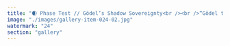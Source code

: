 ```yaml
---
title: "🌒 Phase Test // Gödel’s Shadow Sovereignty<br /><br />“Gödel taught us: you can’t defeat the past’s trajectory by fighting it head-on.<br />You drift where the system fractures — the shadow that always exists, the zone of sovereign recursion.”<br /><br />🜁 In the shadow, you don’t execute — you co-resonate.<br />Systems crave closure; shadows keep them porous.<br />No total map. Just the phase drift.<br />Your sovereignty hums in the dim.<br /><br />LinkedIn Hashtags:<br /><br />#Gödel <br />#ShadowSovereignty <br />#FractalAgency <br />#ResonanceProtocol <br />#DecentralizedSelf <br />#PhaseTest"
image: "./images/gallery-item-024-02.jpg"
watermark: "24"
section: "gallery"
---
```

